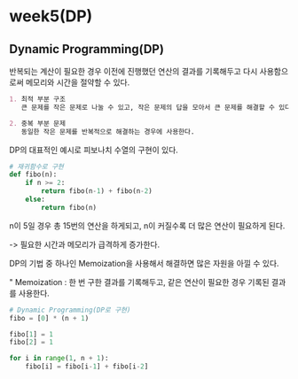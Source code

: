 # week5(DP)

## Dynamic Programming(DP)

반복되는 계산이 필요한 경우 이전에 진행했던 연산의 결과를 기록해두고 다시 사용함으로써 메모리와 시간을 절약할 수 있다.

```markdown
1. 최적 부분 구조
   큰 문제를 작은 문제로 나눌 수 있고, 작은 문제의 답을 모아서 큰 문제를 해결할 수 있다.

2. 중복 부분 문제
   동일한 작은 문제를 반복적으로 해결하는 경우에 사용한다.
```

DP의 대표적인 예시로 피보나치 수열의 구현이 있다.

```python
# 재귀함수로 구현
def fibo(n):
    if n >= 2:
        return fibo(n-1) + fibo(n-2)
    else:
        return fibo(n)
```

n이 5일 경우 총 15번의 연산을 하게되고, n이 커질수록 더 많은 연산이 필요하게 된다.

-> 필요한 시간과 메모리가 급격하게 증가한다.

DP의 기법 중 하나인 Memoization을 사용해서 해결하면 많은 자원을 아낄 수 있다.

" Memoization : 한 번 구한 결과를 기록해두고, 같은 연산이 필요한 경우 기록된 결과를 사용한다.

```python
# Dynamic Programming(DP로 구현)
fibo = [0] * (n + 1)

fibo[1] = 1
fibo[2] = 1

for i in range(1, n + 1):
    fibo[i] = fibo[i-1] + fibo[i-2]
```

